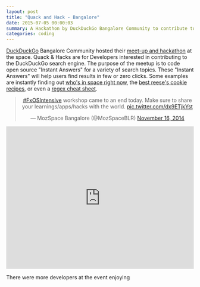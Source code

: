 ```yaml
---
layout: post
title: "Quack and Hack - Bangalore"
date: 2015-07-05 00:00:03
summary: A Hackathon by DuckDuckGo Bangalore Community to contribute to DuckDuckGo search engine...
categories: coding
---
```


[DuckDuckGo][duckduckgo] Bangalore Community hosted their [meet-up and hackathon][event] at the space. Quack & Hacks are for Developers interested in contributing to the DuckDuckGo search engine. The purpose of the meetup is to code open source "Instant Answers" for a variety of search topics. These "Instant Answers" will help users find results in few or zero clicks. Some examples are instantly finding out [who's in space right now][space], the [best reese's cookie recipes][recipies], or even a [regex cheat sheet][regex].

<center><blockquote class="twitter-tweet" lang="en"><p><a href="https://twitter.com/hashtag/FxOSIntensive?src=hash">#FxOSIntensive</a> workshop came to an end today. Make sure to share your learnings/apps/hacks with the world. <a href="http://t.co/dx9ETjkYst">pic.twitter.com/dx9ETjkYst</a></p>&mdash; MozSpace Bangalore (@MozSpaceBLR) <a href="https://twitter.com/bibhasdn/status/617598037746040832">November 16, 2014</a></blockquote>
<script async src="//platform.twitter.com/widgets.js" charset="utf-8"></script></center>
<div style='position: relative; padding-bottom: 76%; height: 0; overflow: hidden;'><iframe id='iframe' src='http://flickrit.com/slideshowholder.php?height=75&size=big&setId=72157653159462243&trans=1&thumbnails=1&transition=0&layoutType=responsive&sort=0' scrolling='no' frameborder='0'style='width:100%; height:100%; position: absolute; top:0; left:0;' ></iframe></div>


There were more developers at the event enjoying



[event]: https://www.facebook.com/events/654020791398715/
[space]: https://duckduckgo.com/?q=who%27s+in+space+right+now&ia=answer
[recipies]: https://duckduckgo.com/?q=best+reese%27s+cookie+recipes&ia=recipes
[regex]: https://duckduckgo.com/?q=regex+cheat+sheet&ia=cheatsheet
[duckduckgo]: http://duckduckgo.com